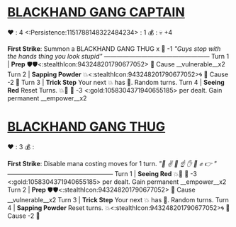 # [__**BLACKHAND GANG CAPTAIN**__](<https://www.youtube.com/watch?v=k8lcuXNeyrw>)
❤️ : 4
<:Persistence:1151788148322484234> : 1
💰 : :skull:  +4

**First Strike**: Summon a BLACKHAND GANG THUG x 👥 -1
*"Guys stop with the hands thing you look stupid"*
—————————————————
Turn 1  | **Prep** 🛡️🛡️<:stealthIcon:943248201790677052> 🔀 Cause __vulnerable__x2
Turn 2 | **Sapping Powder** 💥<:stealthIcon:943248201790677052>🌀 🔀 Cause -2 🔷
Turn 3 | **Trick Step** Your next 💥 has 🎯. Random turns.
Turn 4 | **Seeing Red** Reset Turns. 💥🚫 🔀 -3 <:gold:1058304371940655185> per dealt. Gain permanent __empower__x2

# [__**BLACKHAND GANG THUG**__](<https://www.youtube.com/watch?v=k8lcuXNeyrw>)
❤️ : 3
💰 : 

**First Strike**: Disable mana costing moves for 1 turn.
*"👋 ✌️ 🤞 ☝️ ✋ 🤚 ✊ 👉 "*
—————————————————
Turn 1  | **Seeing Red** 💥🚫 🔀 -3 <:gold:1058304371940655185> per dealt. Gain permanent __empower__x2
Turn 2 | **Prep** 🛡️🛡️<:stealthIcon:943248201790677052> 🔀 Cause __vulnerable__x2
Turn 3 | **Trick Step** Your next 💥 has 🎯. Random turns.
Turn 4 | **Sapping Powder** Reset turns. 💥<:stealthIcon:943248201790677052>🌀 🔀 Cause -2 🔷

